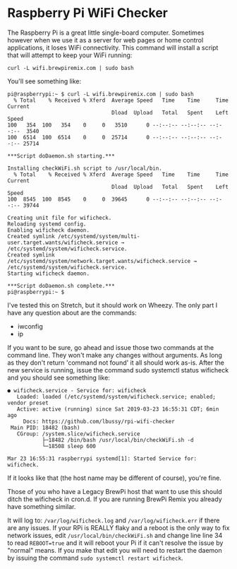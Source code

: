 # Raspberry Pi WiFi Checker

The Raspberry Pi is a great little single-board computer.  Sometimes however when we use it as a server for web pages or home control applications, it loses WiFi connectivity.  This command will install a script that will attempt to keep your WiFi running:

    curl -L wifi.brewpiremix.com | sudo bash

You'll see something like:

    pi@raspberrypi:~ $ curl -L wifi.brewpiremix.com | sudo bash
      % Total    % Received % Xferd  Average Speed   Time    Time     Time  Current
                                     Dload  Upload   Total   Spent    Left  Speed
    100   354  100   354    0     0   3510      0 --:--:-- --:--:-- --:--:--  3540
    100  6514  100  6514    0     0  25714      0 --:--:-- --:--:-- --:--:-- 25714
    
    ***Script doDaemon.sh starting.***
    
    Installing checkWiFi.sh script to /usr/local/bin.
      % Total    % Received % Xferd  Average Speed   Time    Time     Time  Current
                                     Dload  Upload   Total   Spent    Left  Speed
    100  8545  100  8545    0     0  39645      0 --:--:-- --:--:-- --:--:-- 39744
    
    Creating unit file for wificheck.
    Reloading systemd config.
    Enabling wificheck daemon.
    Created symlink /etc/systemd/system/multi-user.target.wants/wificheck.service → /etc/systemd/system/wificheck.service.
    Created symlink /etc/systemd/system/network.target.wants/wificheck.service → /etc/systemd/system/wificheck.service.
    Starting wificheck daemon.
    
    ***Script doDaemon.sh complete.***
    pi@raspberrypi:~ $

I've tested this on Stretch, but it should work on Wheezy.  The only part I have any question about are the commands:
 - iwconfig
 - ip

If you want to be sure, go ahead and issue those two commands at the command line.  They won't make any changes without arguments.  As long as they don't return 'command not found' it all should work as-is.  After the new service is running, issue the command sudo systemctl status wificheck and you should see something like:

    ● wificheck.service - Service for: wificheck
       Loaded: loaded (/etc/systemd/system/wificheck.service; enabled; vendor preset
       Active: active (running) since Sat 2019-03-23 16:55:31 CDT; 6min ago
         Docs: https://github.com/lbussy/rpi-wifi-checker
     Main PID: 18482 (bash)
       CGroup: /system.slice/wificheck.service
               ├─18482 /bin/bash /usr/local/bin/checkWiFi.sh -d
               └─18508 sleep 600
    
    Mar 23 16:55:31 raspberrypi systemd[1]: Started Service for: wificheck.

If it looks like that (the host name may be different of course), you're fine.

Those of you who have a Legacy BrewPi host that want to use this should ditch the wificheck in cron.d.  If you are running BrewPi Remix you already have something similar.

It will log to: `/var/log/wificheck.log` and `/var/log/wificheck.err` if there are any issues.  If your RPi is REALLY flaky and a reboot is the only way to fix network issues, edit `/usr/local/bin/checkWiFi.sh` and change line line 34 to read `REBOOT=true` and it will reboot your Pi if it can't resolve the issue by "normal" means.  If you make that edit you will need to restart the daemon by issuing the command `sudo systemctl restart wificheck`.

<!--stackedit_data:
eyJoaXN0b3J5IjpbNDc0NDA4MTMyXX0=
-->